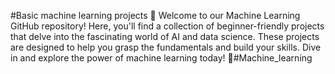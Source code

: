 #Basic machine learning projects
🤖 Welcome to our Machine Learning GitHub repository! Here, you'll find a collection of beginner-friendly projects that delve into the fascinating world of AI and data science. These projects are designed to help you grasp the fundamentals and build your skills. Dive in and explore the power of machine learning today! 🚀#Machine_learning
